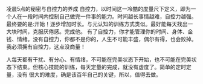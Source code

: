 凌晨5点的秘密与自控力的养成
自控力，以时间这一冷酷的度量尺下定义，即为一个人在一段时间内控制自己做完一件事的能力。时间越长事情越难，自控力越强。
最终要的是:开始！逐步增加时长。与元认知的训练方式类似。最好能每天找出一大块时间，克服厌倦感。完成他。
有了自控力，你才能管理你的时间、身体、金钱、情绪。没有自控力，你都不是你的，人生不可能丰盛，偶尔有得，也会败掉。
我必须拥有自控力，这点没商量！


人每天都有干扰、有分心、有情绪，不可能在完美状态下开始，也不可能在完美状态下结束。但核心技能的训练，每天定量的完成，就没有虚度了。简单的定时定量，没有
很大的难度，确是该百年自己的关键，所以，值得去做。
